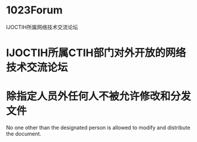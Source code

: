 # 1023Forum
IJOCTIH所属网络技术交流论坛
# IJOCTIH所属CTIH部门对外开放的网络技术交流论坛

# 除指定人员外任何人不被允许修改和分发文件
No one other than the designated person is allowed to modify and distribute the document.
